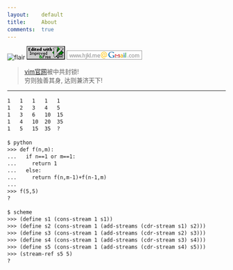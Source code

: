 ```yaml
---
layout:    default
title:     About
comments:  true
---
```


![flair](http://stackoverflow.com/users/flair/348785.png)
![vim](/img/love-vim.gif)
![gmail](/img/gmail.png)

> [vim官网](http://www.vim.org/)被中共封锁!  
> 穷则独善其身, 达则兼济天下!  

---------------------------------
      
    1   1   1   1   1
    1   2   3   4   5
    1   3   6   10  15
    1   4   10  20  35
    1   5   15  35  ?

    $ python
    >>> def f(n,m):
    ...   if n==1 or m==1:
    ...     return 1
    ...   else:
    ...     return f(n,m-1)+f(n-1,m)
    ... 
    >>> f(5,5)
    ?
    
    $ scheme
    >>> (define s1 (cons-stream 1 s1))
    >>> (define s2 (cons-stream 1 (add-streams (cdr-stream s1) s2)))
    >>> (define s3 (cons-stream 1 (add-streams (cdr-stream s2) s3)))
    >>> (define s4 (cons-stream 1 (add-streams (cdr-stream s3) s4)))
    >>> (define s5 (cons-stream 1 (add-streams (cdr-stream s4) s5)))
    >>> (stream-ref s5 5)
    ?
